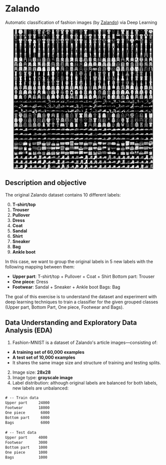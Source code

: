 # Zalando
Automatic classification of fashion images (by [Zalando](https://github.com/zalandoresearch/fashion-mnist)) via Deep Learning

<div style="text-align: center;">
         <img width="450" src="./media/fashion-mnist-sprite.png">
</div>

## Description and objective

The original Zalando dataset contains 10 different labels:

0. __T-shirt/top__
1. __Trouser__
2. __Pullover__
3. __Dress__
4. __Coat__
5. __Sandal__
6. __Shirt__
7. __Sneaker__
8. __Bag__
9. __Ankle boot__

In this case, we want to group the original labels in 5 new labels with the following mapping between them:

* __Upper part__: T-shirt/top + Pullover + Coat + Shirt Bottom part: Trouser
* __One piece__: Dress
* __Footwear__: Sandal + Sneaker + Ankle boot Bags: Bag


The goal of this exercise is to understand the dataset and experiment with deep learning techniques to train a classifier for the given grouped classes (Upper part, Bottom Part, One piece, Footwear and Bags).

## Data Understanding and Exploratory Data Analysis (EDA)

1. Fashion-MNIST is a dataset of Zalando's article images—consisting of:
* __A training set of 60,000 examples__
* __A test set of 10,000 examples__
* It shares the same image size and structure of training and testing splits.

2. Image size: __28x28__
3. Image type: __grayscale image__
4. Label distribution: although original labels are balanced for both labels, new labels are unbalanced:

```
# -- Train data
Upper part     24000
Footwear       18000
One piece       6000
Bottom part     6000
Bags            6000

# -- Test data
Upper part     4000
Footwear       3000
Bottom part    1000
One piece      1000
Bags           1000
```
